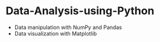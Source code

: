 # Data-Analysis-using-Python
- Data manipulation with NumPy and Pandas
- Data visualization with Matplotlib
